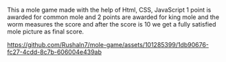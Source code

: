 This a mole game made with the help of Html, CSS, JavaScript 
1 point is awarded for common mole and 2 points are awarded for king mole and the worm measures the score and after the score is 10 we get a fully satisfied mole picture as final score.


https://github.com/Rushaln7/mole-game/assets/101285399/1db90676-fc27-4cdd-8c7b-606004e439ab

